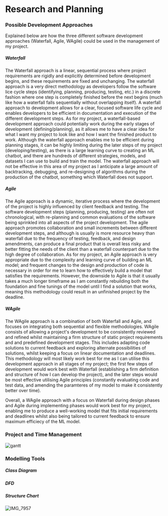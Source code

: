 # Research and Planning
### Possible Development Approaches
Explained below are how the three different software development approaches (Waterfall, Agile, WAgile) could be used in the management of my project.
##### Waterfall
The Waterfall approach is a linear, sequential process where project requirements are rigidly and explicitly determined before development begins, and these requirements are fixed and unchanging. The waterfall approach is a very direct methodology as developers follow the software lice cycle steps (identifying, planning, producing, testing, etc.) in a discrete fashion where one step is completely finished before the next begins (much like how a waterfall falls sequentially without overlapping itself). A waterfall approach to development allows for a clear, focused software life cycle and enables developers to be efficient in documentation and execution of the different development steps. As for my project, a waterfall-based development approach could potentially work during the early stages of development (defining/planning), as it allows me to have a clear idea for what I want my project to look like and how I want the finished product to work. Although the waterfall approach enables me to be efficient during planning stages, it can be highly limiting during the later steps of my project (developing/testing), as there is a large learning curve to creating an ML chatbot, and there are hundreds of different strategies, models, and datasets I can use to build and train the model. The waterfall approach will not be effective in this area of my project as I anticipate a large amount of backtracking, debugging, and re-designing of algorithms during the production of the chatbot, something which Waterfall does not support.

##### Agile
The Agile approach is a dynamic, iterative process where the development of the project is highly influenced by client feedback and testing. The software development steps (planning, producing, testing) are often not chronological, with re-planning and common evaluations of the software being sprinkled into all aspects of the project development. The agile approach promotes collaboration and small increments between different development steps, and although is usually is more resource heavy than waterfall due to the frequency of testing, feedback, and design amendments, can produce a final product that is overall less risky and better fitting the needs of the client than a waterfall counterpart due to the high degree of collaboration. As for my project, an Agile approach is very appropriate due to the complexity and learning curve of building an ML model; and frequent changes to the design and production of code is necessary in order for me to learn how to effectively build a model that satisfies the requirements. However, the downside to Agile is that it usually takes a much longer timeframe as I am constantly rebuilding both the foundation and fine tunings of the model until I find a solution that works, meaning this methodology could result in an unfinished project by the deadline. 

##### WAgile
The WAgile approach is a combination of both Waterfall and Agile, and focuses on integrating both sequential and flexible methodologies. WAgile consists of allowing a project's development to be consistently reviewed and refined whilst maintaining a firm structure of static project requirements and and predefined development stages. This includes adapting code solutions to current feedback and exploring alternate possibilities of solutions, whilst keeping a focus on linear documentation and deadlines. This methodology will most likely work best for me as I can utilise this development approach in all stages of my project; the first few steps of development would work best with Waterfall (establishing a firm definition and structure of how I can develop the project), and the later steps would be most effective utilising Agile principles (constantly evaluating code and test data, and amending the paramteres of my model to make it consistently better over time).

Overall, a WAgile approach with a focus on Waterfall during design phases and Agile during implementing phases would work best for my project, enabling me to produce a well-working model that fits initial requirements and deadlines whilst also being tailored to current feedback to ensure maximum efficiecy of the ML model.

### Project and Time Management
![gantt](https://github.com/user-attachments/assets/470fdb31-9dee-4557-a59b-6f3f30f3eaaa)

### Modelling Tools
##### Class Diagram
##### DFD
##### Structure Chart
![IMG_7957](https://github.com/user-attachments/assets/c997ed40-4dd3-4592-86ff-89fea4880320)


